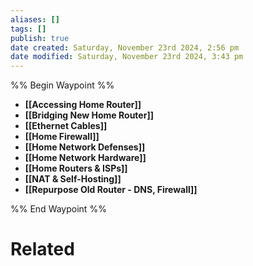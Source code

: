 ```yaml
---
aliases: []
tags: []
publish: true
date created: Saturday, November 23rd 2024, 2:56 pm
date modified: Saturday, November 23rd 2024, 3:43 pm
---
```


%% Begin Waypoint %%
- **[[Accessing Home Router]]**
- **[[Bridging New Home Router]]**
- **[[Ethernet Cables]]**
- **[[Home Firewall]]**
- **[[Home Network Defenses]]**
- **[[Home Network Hardware]]**
- **[[Home Routers & ISPs]]**
- **[[NAT & Self-Hosting]]**
- **[[Repurpose Old Router - DNS, Firewall]]**

%% End Waypoint %%

# Related

